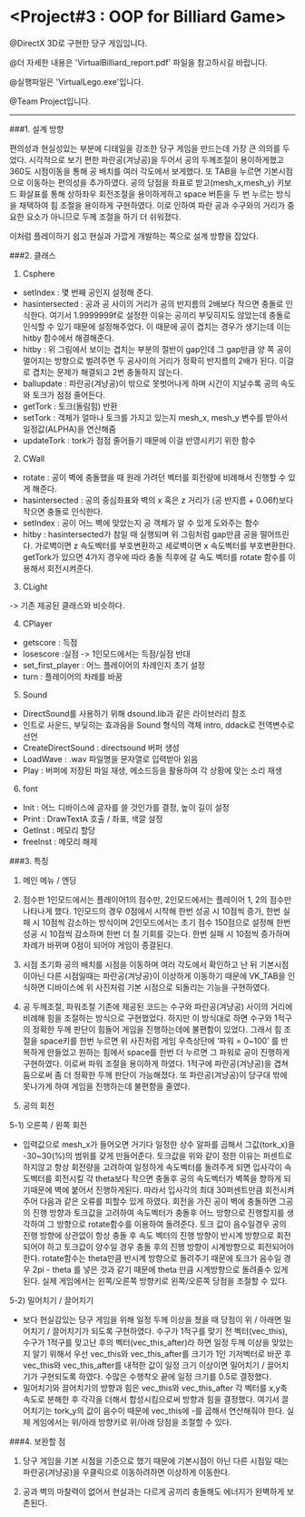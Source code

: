 # <Project#3 : OOP for Billiard Game>
@DirectX 3D로 구현한 당구 게임입니다.

@더 자세한 내용은 'VirtualBilliard_report.pdf' 파일을 참고하시길 바랍니다.

@실행파일은 'VirtualLego.exe'입니다.

@Team Project입니다.

<hr/>
###1. 설계 방향

 편의성과 현실성있는 부분에 디테일을 강조한 당구 게임을 만드는데 가장 큰 의의를 두었다.
 시각적으로 보기 편한 파란공(겨냥공)을 두어서 공의 두께조절이 용이하게했고 360도 시점이동을 통해 공 배치를 여러 각도에서 보게했다. 또 TAB을 누르면 기본시점으로 이동하는 편의성을 추가하였다. 공의 당점을 좌표로 받고(mesh_x,mesh_y) 키보드 화살표를 통해 상하좌우 회전조절을 용이하게하고 space 버튼을 두 번 누르는 방식을 채택하여 힘 조절을 용이하게 구현하였다. 이로 인하여 파란 공과 수구와의 거리가 중요한 요소가 아니므로 두께 조절을 하기 더 쉬워졌다.

이처럼 플레이하기 쉽고 현실과 가깝게 개발하는 쪽으로 설계 방향을 잡았다. 

###2. 클래스

1) Csphere
 

- setIndex : 몇 번째 공인지 설정해 준다.
- hasintersected : 공과 공 사이의 거리가 공의 반지름의 2배보다 작으면 충돌로 인식한다. 여기서 1.9999999f로 설정한 이유는 공끼리 부딪히지도 않았는데 충돌로 인식할 수 있기 때문에 설정해주었다. 이 때문에 공이 겹치는 경우가 생기는데 이는 hitby 함수에서 해결해준다.
- hitby : 위 그림에서 보이는 겹치는 부분의 절반이 gap인데 그 gap만큼 양 쪽 공이 멀어지는 방향으로 벌려주면 두 공사이의 거리가 정확히 반지름의 2배가 된다. 이걸로 겹치는 문제가 해결되고 2번 충돌하지 않는다. 
- ballupdate : 파란공(겨냥공)이 밖으로 못벗어나게 하며 시간이 지날수록 공의 속도와 토크가 점점 줄어든다. 
- getTork : 토크(돌림힘) 반환
- setTork : 객체가 얼마나 토크를 가지고 있는지 mesh_x, mesh_y 변수를 받아서 일정값(ALPHA)을 연산해줌
- updateTork : tork가 점점 줄어들기 때문에 이걸 반영시키기 위한 함수




2) CWall
- rotate : 공이 벽에 충돌했을 때 원래 가려던 벡터를 회전량에 비례해서 진행할 수 있게 해준다. 
- hasintersected : 공의 중심좌표와 벽의 x 혹은 z 거리가 (공 반지름 + 0.06f)보다 작으면 충돌로 인식한다. 
- setIndex : 공이 어느 벽에 맞았는지 공 객체가 알 수 있게 도와주는 함수
- hitby : hasintersected가 참일 때 실행되며 위 그림처럼 gap만큼 공을 떨어뜨린다. 가로벽이면 z 속도벡터를 부호변환하고 세로벽이면 x 속도벡터를 부호변환한다. getTork가 있으면 4가지 경우에 따라 충돌 직후에 갈 속도 벡터를 rotate 함수를 이용해서 회전시켜준다. 





3) CLight

-> 기존 제공된 클래스와 비슷하다.




4) CPlayer
- getscore : 득점
- losescore :실점     -> 1인모드에서는 득점/실점 반대
- set_first_player : 어느 플레이어의 차례인지 초기 설정
- turn : 플레이어의 차례를 바꿈 




5) Sound
- DirectSound를 사용하기 위해 dsound.lib과 같은 라이브러리 참조
- 인트로 사운드, 부딪히는 효과음을 Sound 형식의 객체 intro, ddack로 전역변수로 선언
- CreateDirectSound : directsound 버퍼 생성
- LoadWave : .wav 파일명을 문자열로 입력받아 읽음
- Play : 버퍼에 저장된 파일 재생, 메소드등을 활용하여 각 상황에 맞는 소리 재생



6) font
- Init : 어느 디바이스에 글자를 쓸 것인가를 결정, 높이 길이 설정
- Print : DrawTextA 호출 / 좌표, 색깔 설정
- GetInst : 메모리 할당
- freeInst : 메모리 해제




###3. 특징

1) 메인 메뉴 / 엔딩

2) 점수판
1인모드에서는 플레이어1의 점수만, 2인모드에서는 플레이어 1, 2의 점수만 나타나게 했다. 1인모드의 경우 0점에서 시작해 한번 성공 시 10점씩 증가, 한번 실패 시 10점씩 감소하는 방식이며 2인모드에서는 초기 점수 150점으로 설정해 한번 성공 시 10점씩 감소하며 한번 더 칠 기회를 갖는다. 한번 실패 시 10점씩 증가하며 차례가 바뀌며 0점이 되어야 게임이 종결된다. 

3) 시점 초기화 
공의 배치를 시점을 이동하며 여러 각도에서 확인하고 난 뒤 기본시점이아닌 다른 시점일때는 파란공(겨냥공)이 이상하게 이동하기 때문에 VK_TAB을 인식하면 디바이스에 위 사진처럼 기본 시점으로 되돌리는 기능을 구현하였다. 


4) 공 두께조절, 파워조절 
기존에 제공된 코드는 수구와 파란공(겨냥공) 사이의 거리에 비례해 힘을 조절하는 방식으로 구현했었다. 하지만 이 방식대로 하면 수구와 1적구의 정확한 두께 판단이 힘들어 게임을 진행하는데에 불편함이 있었다. 그래서 힘 조절을 space키를 한번 누르면 위 사진처럼 게임 우측상단에 ‘파워 = 0~100’ 를 반복하게 만들었고 원하는 힘에서 space를 한번 더 누르면 그 파워로 공이 진행하게 구현하였다. 이로써 파워 조절을 용이하게 하였다. 1적구에 파란공(겨냥공)을 겹쳐 둠으로써 좀 더 정확한 두께 판단이 가능해졌다. 또 파란공(겨냥공)이 당구대 밖에 못나가게 하여 게임을 진행하는데 불편함을 줄였다. 


 5) 공의 회전

5-1) 오른쪽 / 왼쪽 회전

- 입력값으로 mesh_x가 들어오면 거기다 일정한 상수 알파를 곱해서 그값(tork_x)을 -30~30(%)의 범위를 갖게 만들어준다.
토크값을 위와 같이 정한 이유는 퍼센트로 하지않고 항상 회전량을 고려하여 일정하게 속도벡터를 돌려주게 되면 입사각이 속도벡터를 회전시킬 각 theta보다 작으면 충돌후 공의 속도벡터가 벽쪽을 향하게 되기때문에 벽에 붙어서 진행하게된다. 따라서 입사각의 최대 30퍼센트만큼 회전시켜주어 다음과 같은 오류를 피할수 있게 하였다.
회전을 가진 공이 벽에 충돌하면 그공의 진행 방향과 토크값을 고려하여 속도벡터가 충돌후 어느 방향으로 진행할지를 생각하여 그 방향으로 rotate함수를 이용하여 돌려준다. 토크 값이 음수일경우 공의 진행 방향에 상관없이 항상 충돌 후 속도 벡터의 진행 방향이 반시계 방향으로 회전되어야 하고 토크값이 양수일 경우 충돌 후의 진행 방향이 시계방향으로 회전되어야 한다. rotate함수는 theta만큼 반시계 방향으로 돌려주기 때문에 토크가 음수일 경우 2pi - theta 를 넣은 것과 같기 때문에 theta 만큼 시계방향으로 돌려줄수 있게 된다. 실제 게임에서는 왼쪽/오른쪽 방향키로 왼쪽/오른쪽 당점을 조절할 수 있다. 

5-2) 밀어치기 / 끌어치기

- 보다 현실감있는 당구 게임을 위해 일정 두께 이상을 쳤을 때 당점이 위 / 아래면 밀어치기 / 끌어치기가 되도록 구현하였다. 수구가 1적구를 맞기 전 벡터(vec_this), 수구가 1적구를 맞고난 후의 벡터(vec_this_after)라 하면 일정 두께 이상을 맞았는지 알기 위해서 우선 vec_this와 vec_this_after를 크기가 1인 기저벡터로 바꾼 후 vec_this와 vec_this_after를 내적한 값이 일정 크기 이상이면 밀어치기 / 끌어치기가 구현되도록 하였다. 수많은 수행착오 끝에 일정 크기를 0.5로 결정했다. 
- 밀어치기와 끌어치기의 방향과 힘은 vec_this와 vec_this_after 각 벡터를 x,y축 속도로 분해한 후 각각을 더해서 합성시킴으로써 방향과 힘을 결정했다. 여기서 끌어치기는 tork_y의 값이 음수이  때문에 vec_this에 -를 곱해서 연산해줘야 한다. 실제 게임에서는 위/아래 방향키로 위/아래 당점을 조절할 수 있다. 




###4. 보완할 점

1. 당구 게임을 기본 시점을 기준으로 했기 때문에 기본시점이 아닌 다른 시점일 때는 파란공(겨냥공)을 우클릭으로 이동하려하면 이상하게 이동한다. 

2. 공과 벽의 마찰력이 없어서 현실과는 다르게 공끼리 충돌해도 에너지가 완벽하게 보존된다. 
